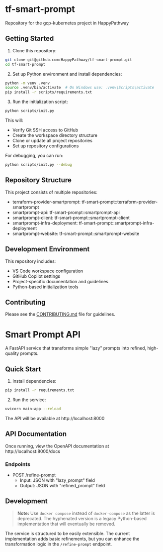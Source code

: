 # tf-smart-prompt

Repository for the gcp-kubernetes project in HappyPathway

## Getting Started

1. Clone this repository:
```bash
git clone git@github.com:HappyPathway/tf-smart-prompt.git
cd tf-smart-prompt
```

2. Set up Python environment and install dependencies:
```bash
python -m venv .venv
source .venv/bin/activate  # On Windows use: .venv\Scripts\activate
pip install -r scripts/requirements.txt
```

3. Run the initialization script:
```bash
python scripts/init.py
```

This will:
- Verify Git SSH access to GitHub
- Create the workspace directory structure
- Clone or update all project repositories
- Set up repository configurations

For debugging, you can run:
```bash
python scripts/init.py --debug
```

## Repository Structure

This project consists of multiple repositories:

- terraform-provider-smartprompt: tf-smart-prompt::terraform-provider-smartprompt
- smartprompt-api: tf-smart-prompt::smartprompt-api
- smartprompt-client: tf-smart-prompt::smartprompt-client
- smartprompt-infra-deployment: tf-smart-prompt::smartprompt-infra-deployment
- smartprompt-website: tf-smart-prompt::smartprompt-website

## Development Environment

This repository includes:
- VS Code workspace configuration
- GitHub Copilot settings
- Project-specific documentation and guidelines
- Python-based initialization tools

## Contributing

Please see the [CONTRIBUTING.md](.github/CONTRIBUTING.md) file for guidelines.

# Smart Prompt API

A FastAPI service that transforms simple "lazy" prompts into refined, high-quality prompts.

## Quick Start

1. Install dependencies:
```bash
pip install -r requirements.txt
```

2. Run the service:
```bash
uvicorn main:app --reload
```

The API will be available at http://localhost:8000

## API Documentation

Once running, view the OpenAPI documentation at http://localhost:8000/docs

### Endpoints

- POST /refine-prompt
  - Input: JSON with "lazy_prompt" field
  - Output: JSON with "refined_prompt" field

## Development

> **Note:** Use `docker compose` instead of `docker-compose` as the latter is deprecated. The hyphenated version is a legacy Python-based implementation that will eventually be removed.

The service is structured to be easily extensible. The current implementation adds basic refinements, but you can enhance the transformation logic in the `/refine-prompt` endpoint.